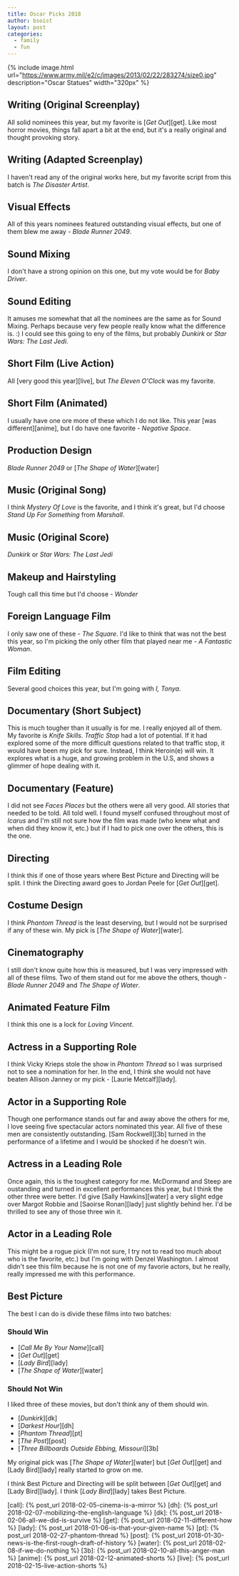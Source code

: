 ```yaml
---
title: Oscar Picks 2018
author: bsoist
layout: post
categories:
  - family
  - fun
---
```

{% include image.html url="https://www.army.mil/e2/c/images/2013/02/22/283274/size0.jpg" description="Oscar Statues" width="320px" %}

## Writing (Original Screenplay)
All solid nominees this year, but my favorite is [_Get Out_][get]. Like most horror movies, things fall apart a bit at the end, but it's a really original and thought provoking story.

## Writing (Adapted Screenplay)
I haven't read any of the original works here, but my favorite script from this batch is _The Disaster Artist_.

## Visual Effects
All of this years nominees featured outstanding visual effects, but one of them blew me away - _Blade Runner 2049_.

## Sound Mixing
I don't have a strong opinion on this one, but my vote would be for _Baby Driver_.

## Sound Editing
It amuses me somewhat that all the nominees are the same as for Sound Mixing. Perhaps because very few people really know what the difference is. :) I could see this going to eny of the films, but probably _Dunkirk_ or _Star Wars: The Last Jedi_.

## Short Film (Live Action)
All [very good this year][live], but _The Eleven O'Clock_ was my favorite.

## Short Film (Animated)
I usually have one ore more of these which I do not like. This year [was different][anime], but I do have one favorite - _Negative Space_.

## Production Design
_Blade Runner 2049_ or [_The Shape of Water_][water]

## Music (Original Song)
I think _Mystery Of Love_ is the favorite, and I think it's great, but I'd choose _Stand Up For Something_ from _Marshall_.

## Music (Original Score)
_Dunkirk_ or _Star Wars: The Last Jedi_

## Makeup and Hairstyling
Tough call this time but I'd choose - _Wonder_

## Foreign Language Film
I only saw one of these - _The Square_. I'd like to think that was not the best this year, so I'm picking the only other film that played near me - _A Fantastic Woman_.

## Film Editing
Several good choices this year, but I'm going with _I, Tonya_.

## Documentary (Short Subject)
This is much tougher than it usually is for me. I really enjoyed all of them. My favorite is _Knife Skills_. _Traffic Stop_ had a lot of potential. If it had explored some of the more difficult questions related to that traffic stop, it would have been my pick for sure. Instead, I think Heroin(e) will win. It explores what is a huge, and growing problem in the U.S, and shows a glimmer of hope dealing with it.

## Documentary (Feature)
I did not see _Faces Places_ but the others were all very good. All stories that needed to be told. All told well. I found myself confused throughout most of _Icarus_ and I'm still not sure how the film was made (who knew what and when did they know it, etc.) but if I had to pick one over the others, this is the one.

## Directing
I think this if one of those years where Best Picture and Directing will be split. I think the Directing award goes to Jordan Peele for [_Get Out_][get].

## Costume Design
I think _Phantom Thread_ is the least deserving, but I would not be surprised if any of these win. My pick is [_The Shape of Water_][water].

## Cinematography
I still don't know quite how this is measured, but I was very impressed with all of these films. Two of them stand out for me above the others, though - _Blade Runner 2049_ and _The Shape of Water_.

## Animated Feature Film
I think this one is a lock for _Loving Vincent_.

## Actress in a Supporting Role
I think Vicky Krieps stole the show in _Phantom Thread_ so I was surprised not to see a nomination for her. In the end, I think she would not have beaten Allison Janney or my pick - [Laurie Metcalf][lady].

## Actor in a Supporting Role
Though one performance stands out far and away above the others for me, I love seeing five spectacular actors nominated this year. All five of these men are consistently outstanding. [Sam Rockwell][3b] turned in the performance of a lifetime and I would be shocked if he doesn't win.

## Actress in a Leading Role
Once again, this is the toughest category for me. McDormand and Steep are oustanding and turned in excellent performances this year, but I think the other three were better. I'd give [Sally Hawkins][water] a very slight edge over Margot Robbie and [Saoirse Ronan][lady] just slightly behind her. I'd be thrilled to see any of those three win it.

## Actor in a Leading Role
This might be a rogue pick (I'm not sure, I try not to read too much about who is the favorite, etc.) but I'm going with Denzel Washington. I almost didn't see this film because he is not one of my favorie actors, but he really, really impressed me with this performance.

## Best Picture
The best I can do is divide these films into two batches:

### Should Win
* [_Call Me By Your Name_][call]
* [_Get Out_][get]
* [_Lady Bird_][lady]
* [_The Shape of Water_][water]

### Should Not Win
I liked three of these movies, but don't think any of them should win.

* [_Dunkirk_][dk]
* [_Darkest Hour_][dh]
* [_Phantom Thread_][pt]
* [_The Post_][post]
* [_Three Billboards Outside Ebbing, Missouri_][3b]

My original pick was [_The Shape of Water_][water] but [_Get Out_][get] and [Lady Bird][lady] really started to grow on me.

I think Best Picture and Directing will be split between [_Get Out_][get] and [Lady Bird][lady]. I think [_Lady Bird_][lady] takes Best Picture.

[call]: {% post_url 2018-02-05-cinema-is-a-mirror %}
[dh]: {% post_url 2018-02-07-mobilizing-the-english-language %}
[dk]: {% post_url 2018-02-06-all-we-did-is-survive %}
[get]: {% post_url 2018-02-11-different-how %}
[lady]: {% post_url 2018-01-06-is-that-your-given-name %}
[pt]: {% post_url 2018-02-27-phantom-thread %}
[post]: {% post_url 2018-01-30-news-is-the-first-rough-draft-of-history %}
[water]: {% post_url 2018-02-08-if-we-do-nothing %}
[3b]: {% post_url 2018-02-10-all-this-anger-man %}
[anime]: {% post_url 2018-02-12-animated-shorts %}
[live]: {% post_url 2018-02-15-live-action-shorts %}
